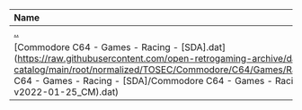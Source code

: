|Name|Size|
|:---|---:|
|[..](../index.html)|DIR|
|[Commodore C64 - Games - Racing - [SDA].dat](https://raw.githubusercontent.com/open-retrogaming-archive/dat-catalog/main/root/normalized/TOSEC/Commodore/C64/Games/Racing/[SDA]/Commodore C64 - Games - Racing - [SDA]/Commodore C64 - Games - Racing - [SDA] (TOSEC-v2022-01-25_CM).dat)|855|
